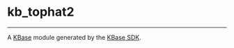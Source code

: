 
# kb_tophat2
---

A [KBase](https://kbase.us) module generated by the [KBase SDK](https://github.com/kbase/kb_sdk).


